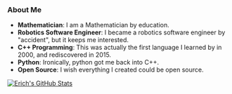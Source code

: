 ### About Me

- **Mathematician**: I am a Mathematician by education.
- **Robotics Software Engineer**: I became a robotics software engineer by "accident", but it keeps me interested.
- **C++ Programming**: This was actually the first language I learned by in 2000, and rediscovered in 2015.
- **Python**: Ironically, python got me back into C++.
- **Open Source**: I wish everything I created could be open source.

[![Erich's GitHub Stats](https://github-readme-stats.vercel.app/api?username=erichlf&show_icons=true&theme=radical)](https://github.com/anuraghazra/github-readme-stats)
